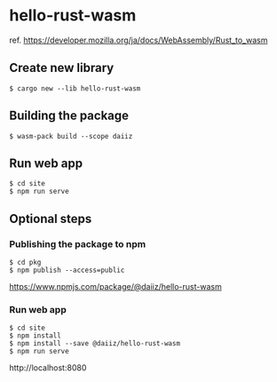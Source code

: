 # hello-rust-wasm
ref. https://developer.mozilla.org/ja/docs/WebAssembly/Rust_to_wasm

## Create new library
```
$ cargo new --lib hello-rust-wasm
```

## Building the package
```
$ wasm-pack build --scope daiiz
```

## Run web app
```
$ cd site
$ npm run serve
```

## Optional steps
### Publishing the package to npm
```
$ cd pkg
$ npm publish --access=public
```
https://www.npmjs.com/package/@daiiz/hello-rust-wasm

### Run web app
```
$ cd site
$ npm install
$ npm install --save @daiiz/hello-rust-wasm
$ npm run serve
```
http://localhost:8080
